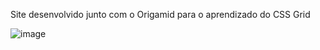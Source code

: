Site desenvolvido junto com o Origamid para o aprendizado do CSS Grid

![image](https://user-images.githubusercontent.com/60353241/188324166-6f09acab-650b-41be-90cc-7bd4b035f1f7.png)
